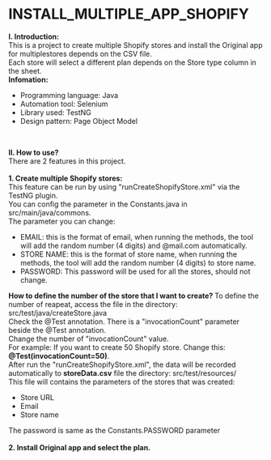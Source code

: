 # INSTALL_MULTIPLE_APP_SHOPIFY

<b>I. Introduction:</b> </br>
This is a project to create multiple Shopify stores and install the Original app for multiplestores depends on the CSV file.<br>
Each store will select a different plan depends on the Store type column in the sheet.
<br>
<b>Infomation: </b>
- Programming language: Java
- Automation tool: Selenium
- Library used: TestNG
- Design pattern: Page Object Model
<br>

<b>II. How to use? </b> <br>
There are 2 features in this project. <br> <br>
<b>1. Create multiple Shopify stores: </b> <br>
This feature can be run by using "runCreateShopifyStore.xml" via the TestNG plugin. <br>
You can config the parameter in the Constants.java in src/main/java/commons. <br>
The parameter you can change: <br>
- EMAIL: this is the format of email, when running the methods, the tool will add the random number (4 digits) and @mail.com automatically. <br>
- STORE NAME: this is the format of store name, when running the methods, the tool will add the random number (4 digits) to store name.<br>
- PASSWORD: This password will be used for all the stores, should not change. <br>

<b> How to define the number of the store that I want to create? </b>
To define the number of reapeat, access the file in the directory: src/test/java/createStore.java <br>
Check the @Test annotation. There is a "invocationCount" parameter beside the @Test annotation.<br>
Change the number of "invocationCount" value.<br>
For example: If you want to create 50 Shopify store. Change this: <b>@Test(invocationCount=50)</b>. <br>
After run the "runCreateShopifyStore.xml", the data will be recorded automatically to <b>storeData.csv</b> file the directory: src/test/resources/ <br>
This file will contains the parameters of the stores that was created: <br>
- Store URL <br>
- Email <br>
- Store name <br>

The password is same as the Constants.PASSWORD parameter <br>
<br>
<b>2. Install Original app and select the plan. </b> <br>
